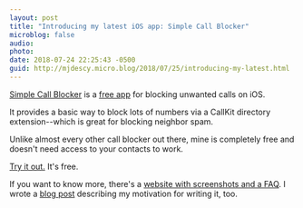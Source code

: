 ```yaml
---
layout: post
title: "Introducing my latest iOS app: Simple Call Blocker"
microblog: false
audio: 
photo: 
date: 2018-07-24 22:25:43 -0500
guid: http://mjdescy.micro.blog/2018/07/25/introducing-my-latest.html
---
```

[Simple Call Blocker](https://simplecallblockerapp.com) is a [free app](https://itunes.apple.com/us/app/simple-call-blocker/id1409872025?ls=1&mt=8) for blocking unwanted calls on iOS. 

It provides a basic way to block lots of numbers via a CallKit directory extension--which is great for blocking neighbor spam.

Unlike almost every other call blocker out there, mine is completely free and doesn't need access to your contacts to work. 

[Try it out.](https://itunes.apple.com/us/app/simple-call-blocker/id1409872025?ls=1&mt=8) It's free.

If you want to know more, there's a [website with screenshots and a FAQ](https://simplecallblockerapp.com). I wrote a [blog post](https://mjdescy.me/2018/07/25/introducing-simple-call-blocker/) describing my motivation for writing it, too.

